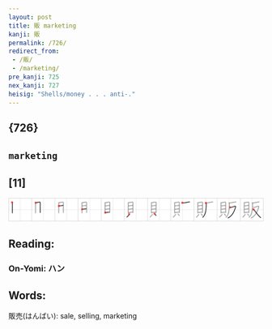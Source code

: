 ```yaml
---
layout: post
title: 販 marketing
kanji: 販
permalink: /726/
redirect_from:
 - /販/
 - /marketing/
pre_kanji: 725
nex_kanji: 727
heisig: "Shells/money . . . anti-."
---
```


## {726}

## `marketing`

## [11]

<div class="stroke"><img src="../images/E8B2A9.png" /></div>

## Reading:

### On-Yomi: ハン

## Words:

販売(はんばい): sale, selling, marketing
